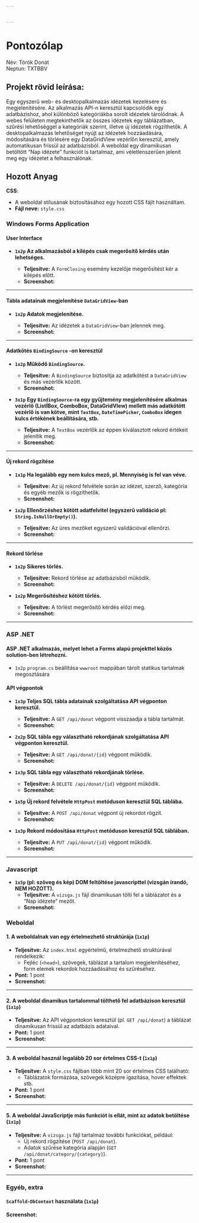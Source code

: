 ```yaml
---


---
```


<h1 id="pontozólap">Pontozólap</h1>
<p>Név: Török Donát<br>
Neptun: TXTBBV</p>
<h2 id="projekt-rövid-leírása">Projekt rövid leírása:</h2>
<p>Egy egyszerű web- és desktopalkalmazás idézetek kezelésére és megjelenítésére. Az alkalmazás API-n keresztül kapcsolódik egy adatbázishoz, ahol különböző kategóriákba sorolt idézetek tárolódnak. A webes felületen megtekinthetők az összes idézetek egy táblázatban, szűrési lehetőséggel a kategóriák szerint, illetve új idézetek rögzíthetők. A desktopalkalmazás lehetőséget nyújt az idézetek hozzáadására, módosítására és törlésére egy DataGridView vezérlőn keresztül, amely automatikusan frissül az adatbázisból. A weboldal egy dinamikusan betöltött “Nap idézete” funkciót is tartalmaz, ami véletlenszerűen jelenít meg egy idézetet a felhasználónak.</p>
<h2 id="hozott-anyag">Hozott Anyag</h2>
<p><strong>CSS</strong>:</p>
<ul>
<li>A weboldal stílusának biztosításához egy hozott CSS fájlt használtam.</li>
<li><strong>Fájl neve:</strong> <code>style.css</code></li>
</ul>
<h3 id="windows-forms-application"><strong>Windows Forms Application</strong></h3>
<h4 id="user-interface">User Interface</h4>
<ul>
<li>
<p><strong><code>1x2p</code> Az alkalmazásból a kilépés csak megerősítő kérdés után lehetséges.</strong></p>
<ul>
<li><strong>Teljesítve:</strong> A <code>FormClosing</code> esemény kezelője megerősítést kér a kilépés előtt.</li>
<li><strong>Screenshot:</strong></li>
</ul>
</li>
</ul>
<hr>
<h4 id="tábla-adatainak-megjelenítése-datagridview-ban">Tábla adatainak megjelenítése <code>DataGridView</code>-ban</h4>
<ul>
<li>
<p><strong><code>1x2p</code> Adatok megjelenítése.</strong></p>
<ul>
<li><strong>Teljesítve:</strong> Az idézetek a <code>DataGridView</code>-ban jelennek meg.</li>
<li><strong>Screenshot:</strong></li>
</ul>
</li>
</ul>
<hr>
<h4 id="adatkötés-bindingsource--on-keresztül">Adatkötés <code>BindingSource</code> -on keresztül</h4>
<ul>
<li>
<p><strong><code>1x2p</code> Működő <code>BindingSource</code>.</strong></p>
<ul>
<li><strong>Teljesítve:</strong> A <code>BindingSource</code> biztosítja az adatkötést a <code>DataGridView</code> és más vezérlők között.</li>
<li><strong>Screenshot:</strong></li>
</ul>
</li>
<li>
<p><strong><code>3x1p</code> Egy <code>BindingSource</code>-ra egy gyűjtemény megjelenítésére alkalmas vezérlő (ListÍBox, ComboBox, DataGridVIew) mellett más adatkötött vezérlő is van kötve, mint <code>TextBox</code>, <code>DateTimePicker</code>, <code>ComboBox</code> idegen kulcs értékének beállítására, stb.</strong></p>
<ul>
<li><strong>Teljesítve:</strong> A <code>TextBox</code> vezérlők az éppen kiválasztott rekord értékeit jelenítik meg.</li>
<li><strong>Screenshot:</strong></li>
</ul>
</li>
</ul>
<hr>
<h4 id="új-rekord-rögzítése">Új rekord rögzítése</h4>
<ul>
<li>
<p><strong><code>1x1p</code> Ha legalább egy nem kulcs mező, pl. Mennyiség is fel van véve.</strong></p>
<ul>
<li><strong>Teljesítve:</strong> Az új rekord felvétele során az idézet, szerző, kategória és egyéb mezők is rögzíthetők.</li>
<li><strong>Screenshot:</strong></li>
</ul>
</li>
<li>
<p><strong><code>1x2p</code> Ellenőrzéshez kötött adatfelvitel (egyszerű validáció pl: <code>String.IsNullOrEmpty()</code>).</strong></p>
<ul>
<li><strong>Teljesítve:</strong> Az üres mezőket egyszerű validációval ellenőrzi.</li>
<li><strong>Screenshot:</strong></li>
</ul>
</li>
</ul>
<hr>
<h4 id="rekord-törlése">Rekord törlése</h4>
<ul>
<li>
<p><strong><code>1x2p</code> Sikeres törlés.</strong></p>
<ul>
<li><strong>Teljesítve:</strong> Rekord törlése az adatbázisból működik.</li>
<li><strong>Screenshot:</strong></li>
</ul>
</li>
<li>
<p><strong><code>1x2p</code> Megerősítéshez kötött törlés.</strong></p>
<ul>
<li><strong>Teljesítve:</strong> A törlést megerősítő kérdés előzi meg.</li>
<li><strong>Screenshot:</strong></li>
</ul>
</li>
</ul>
<hr>
<h3 id="asp-.net"><strong>ASP .NET</strong></h3>
<h4 id="asp-.net-alkalmazás-melyet-lehet-a-forms-alapú-projekttel-közös-solution-ben-létrehozni.">ASP .NET alkalmazás, melyet lehet a Forms alapú projekttel közös solution-ben létrehozni.</h4>
<ul>
<li><code>1x2p</code>  <code>program.cs</code> beállítása <code>wwwroot</code> mappában tárolt statikus tartalmak megosztására</li>
</ul>
<h4 id="api-végpontok">API végpontok</h4>
<ul>
<li>
<p><strong><code>1x3p</code> Teljes SQL tábla adatainak szolgáltatása API végponton keresztül.</strong></p>
<ul>
<li><strong>Teljesítve:</strong> A <code>GET /api/donat</code> végpont visszaadja a tábla tartalmát.</li>
<li><strong>Screenshot:</strong></li>
</ul>
</li>
<li>
<p><strong><code>2x2p</code> SQL tábla egy választható rekordjának szolgáltatása API végponton keresztül.</strong></p>
<ul>
<li><strong>Teljesítve:</strong> A <code>GET /api/donat/{id}</code> végpont működik.</li>
<li><strong>Screenshot:</strong></li>
</ul>
</li>
<li>
<p><strong><code>1x3p</code> SQL tábla egy választható rekordjának törlése.</strong></p>
<ul>
<li><strong>Teljesítve:</strong> A <code>DELETE /api/donat/{id}</code> végpont működik.</li>
<li><strong>Screenshot:</strong></li>
</ul>
</li>
<li>
<p><strong><code>1x5p</code> Új rekord felvétele <code>HttpPost</code> metóduson keresztül SQL táblába.</strong></p>
<ul>
<li><strong>Teljesítve:</strong> A <code>POST /api/donat</code> végpont új rekordot rögzít.</li>
<li><strong>Screenshot:</strong></li>
</ul>
</li>
<li>
<p><strong><code>1x3p</code> Rekord módosítása <code>HttpPost</code> metóduson keresztül SQL táblában.</strong></p>
<ul>
<li><strong>Teljesítve:</strong> A <code>PUT /api/donat/{id}</code> végpont működik.</li>
<li><strong>Screenshot:</strong></li>
</ul>
</li>
</ul>
<hr>
<h3 id="javascript"><strong>Javascript</strong></h3>
<ul>
<li><strong><code>1x5p</code> (pl: szöveg és kép) DOM feltöltése javascripttel (vizsgán írandó, NEM HOZOTT).</strong>
<ul>
<li><strong>Teljesítve:</strong> A <code>vizsga.js</code> fájl dinamikusan tölti fel a táblázatot és a “Nap idézete” mezőt.</li>
<li><strong>Screenshot:</strong></li>
</ul>
</li>
</ul>
<h3 id="weboldal"><strong>Weboldal</strong></h3>
<h4 id="a-weboldalnak-van-egy-értelmezhető-struktúrája-1x1p"><strong>1. A weboldalnak van egy értelmezhető struktúrája (<code>1x1p</code>)</strong></h4>
<ul>
<li><strong>Teljesítve:</strong> Az <code>index.html</code> egyértelmű, értelmezhető struktúrával rendelkezik:
<ul>
<li>Fejléc (<code>&lt;head&gt;</code>), szövegek, táblázat a tartalom megjelenítéséhez, form elemek rekordok hozzáadásához és szűréséhez.</li>
</ul>
</li>
<li><strong>Pont:</strong> 1 pont</li>
<li><strong>Screenshot:</strong></li>
</ul>
<hr>
<h4 id="a-weboldal-dinamikus-tartalommal-tölthető-fel-adatbázison-keresztül-1x1p"><strong>2. A weboldal dinamikus tartalommal tölthető fel adatbázison keresztül (<code>1x1p</code>)</strong></h4>
<ul>
<li><strong>Teljesítve:</strong> Az API végpontokon keresztül (pl. <code>GET /api/donat</code>) a táblázat dinamikusan frissül az adatbázis adataival.</li>
<li><strong>Pont:</strong> 1 pont</li>
<li><strong>Screenshot:</strong></li>
</ul>
<hr>
<h4 id="a-weboldal-használ-legalább-20-sor-értelmes-css-t-1x1p"><strong>3. A weboldal használ legalább 20 sor értelmes CSS-t (<code>1x1p</code>)</strong></h4>
<ul>
<li><strong>Teljesítve:</strong> A <code>style.css</code> fájlban több mint 20 sor értelmes CSS található:
<ul>
<li>Táblázatok formázása, szövegek középre igazítása, hover effektek stb.</li>
</ul>
</li>
<li><strong>Pont:</strong> 1 pont</li>
<li><strong>Screenshot:</strong></li>
</ul>
<hr>
<h4 id="a-weboldal-javascriptje-más-funkciót-is-ellát-mint-az-adatok-betöltése-1x1p"><strong>5. A weboldal JavaScriptje más funkciót is ellát, mint az adatok betöltése (<code>1x1p</code>)</strong></h4>
<ul>
<li><strong>Teljesítve:</strong> A <code>vizsga.js</code> fájl tartalmaz további funkciókat, például:
<ul>
<li>Új rekord rögzítése (<code>POST /api/donat</code>).</li>
<li>Adatok szűrése kategória alapján (<code>GET /api/donat/category/{category}</code>).</li>
</ul>
</li>
<li><strong>Pont:</strong> 1 pont</li>
<li><strong>Screenshot:</strong></li>
</ul>
<hr>
<h3 id="egyéb-extra"><strong>Egyéb, extra</strong></h3>
<h4 id="scaffold-dbcontext-használata-1x1p"><strong><code>Scaffold-DbContext</code> használata (<code>1x1p</code>)</strong></h4>
<p><strong>Screenshot:</strong></p>

